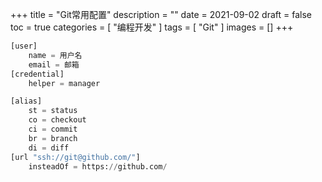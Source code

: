 +++
title = "Git常用配置"
description = ""
date = 2021-09-02
draft = false
toc = true
categories = [
  "编程开发"
]
tags = [
  "Git"
]
images = []
+++

```terraform
[user]
	name = 用户名
	email = 邮箱
[credential]
	helper = manager

[alias]
	st = status
	co = checkout
	ci = commit
	br = branch
	di = diff
[url "ssh://git@github.com/"]
	insteadOf = https://github.com/

```